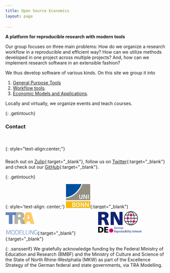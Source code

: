 ```yaml
---
title: Open Source Economics
layout: page

---
```


**A platform for reproducible research with modern tools**

Our group focuses on three main problems: How do we organize a research workflow in a
reproducible and efficient way? How can we utilize methods developed in one project
across multiple projects? And, how can we implement research software in an extensible
fashion?

We thus develop software of various kinds. On this site we group it into
1. [General Purpose Tools](/tools/)
2. [Workflow tools](/workflow/). 
3. [Economic Models and Applications](/models/).

Locally and virtually, we organize events and teach courses.


{: .getintouch}

### Contact
<link rel="stylesheet" href="https://use.fontawesome.com/releases/v5.6.1/css/all.css">

{: style="text-align:center;"}
<a href="https://ose.zulipchat.com"><i class="fa fa-comments" style="font-size:50px; font-style: normal;"></i></a>&nbsp; &emsp; &emsp; &emsp;
<a href="https://twitter.com/open_econ"><i class="fab fa-twitter" style="font-size:50px; font-style: normal;"></i></a>&nbsp; &emsp; &emsp; &emsp;
<a href="https://github.com/opensourceeconmics"><i class="fab fa-github" style="font-size:50px; font-style: normal;"></i></a>

Reach out on [Zulip](https://ose.zulipchat.com/#){:target="_blank"}, follow us on
[Twitter](https://twitter.com/open_econ){:target="_blank"} and check out our
[GitHub](https://github.com/opensourceeconmics){:target="_blank"}.


{: .getintouch}

{: style='text-align: center;'}
[<img src="/assets/images/uni5.jpg" alt="U Bonn logo" width="15%"/>](https://www.uni-bonn.de/en){:target="_blank"}&nbsp; &emsp; &emsp; &emsp;
[<img src="/assets/images/tra_logo.png" alt="Tra logo" width="20%"/>](https://www.uni-bonn.de/en/research-and-teaching/research-profile/transdisciplinary-research-areas/tra-1-modelling){:target="_blank"}&nbsp; &emsp; &emsp; &emsp;
[<img src="/assets/images/RN_German.png" alt="GRN logo" width="30%"/>](https://reproducibilitynetwork.de/){:target="_blank"}

{: .sansserif}
We gratefully acknowledge funding by the Federal Ministry of Education and Research
(BMBF) and the Ministry of Culture and Science of the State of North Rhine-Westphalia
(MKW) as part of the Excellence Strategy of the German federal and state governments,
via TRA Modelling.
